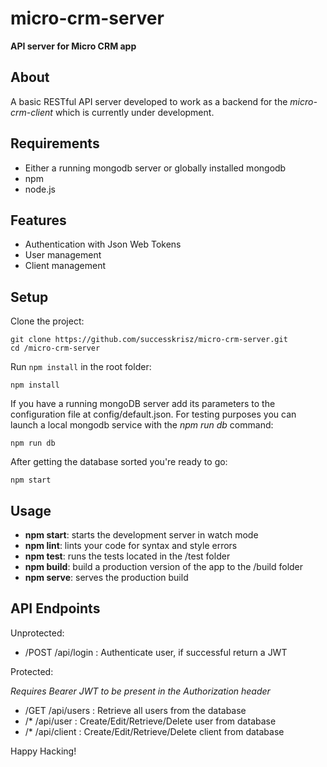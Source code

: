 # micro-crm-server

**API server for Micro CRM app**

## About

A basic RESTful API server developed to work as a backend for the *micro-crm-client*
which is currently under development.

## Requirements

- Either a running mongodb server or globally installed mongodb
- npm
- node.js

## Features

- Authentication with Json Web Tokens
- User management
- Client management

## Setup

Clone the project:
```
git clone https://github.com/successkrisz/micro-crm-server.git
cd /micro-crm-server
```
Run `npm install` in the root folder:
```
npm install
```
If you have a running mongoDB server add its parameters to the configuration file at config/default.json.
For testing purposes you can launch a local mongodb service with the *npm run db* command:
```
npm run db
```
After getting the database sorted you're ready to go:
```
npm start
```

## Usage

- **npm start**: starts the development server in watch mode
- **npm lint**: lints your code for syntax and style errors
- **npm test**: runs the tests located in the /test folder
- **npm build**: build a production version of the app to the /build folder
- **npm serve**: serves the production build

## API Endpoints

Unprotected:

- /POST /api/login : Authenticate user, if successful return a JWT

Protected:

 *Requires Bearer JWT to be present in the Authorization header*

- /GET /api/users : Retrieve all users from the database
- /\* /api/user : Create/Edit/Retrieve/Delete user from database
- /\* /api/client : Create/Edit/Retrieve/Delete client from database

Happy Hacking!

